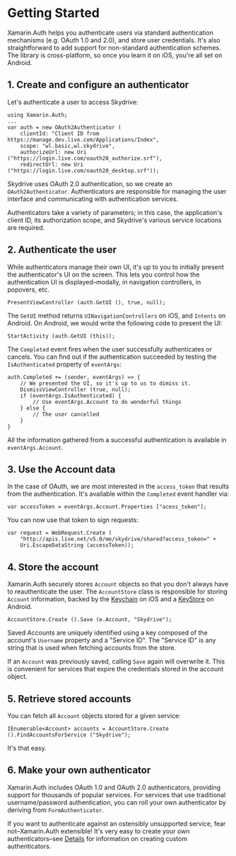 # Getting Started

Xamarin.Auth helps you authenticate users via standard authentication mechanisms (e.g. OAuth 1.0 and 2.0), and store user credentials. It's also straightforward to add support for non-standard authentication schemes. The library is cross-platform, so once you learn it on iOS, you're all set on Android.




## 1. Create and configure an authenticator

Let's authenticate a user to access Skydrive:

    using Xamarin.Auth;
    ...
	var auth = new OAuth2Authenticator (
		clientId: "Client ID from https://manage.dev.live.com/Applications/Index",
		scope: "wl.basic,wl.skydrive",
		authorizeUrl: new Uri ("https://login.live.com/oauth20_authorize.srf"),
		redirectUrl: new Uri ("https://login.live.com/oauth20_desktop.srf"));

Skydrive uses OAuth 2.0 authentication, so we create an `OAuth2Authenticator`. Authenticators are responsible for managing the user interface and communicating with authentication services.

Authenticators take a variety of parameters; in this case, the application's client ID, its authorization scope, and Skydrive's various service locations are required.




## 2. Authenticate the user

While authenticators manage their own UI, it's up to you to initially present the authenticator's UI on the screen. This lets you control how the authentication UI is displayed–modally, in navigation controllers, in popovers, etc.

	PresentViewController (auth.GetUI (), true, null);

The `GetUI` method returns `UINavigationControllers` on iOS, and `Intents` on Android. On Android, we would write the following code to present the UI:

	StartActivity (auth.GetUI (this));

The `Completed` event fires when the user successfully authenticates or cancels. You can find out if the authentication succeeded by testing the `IsAuthenticated` property of `eventArgs`:

	auth.Completed += (sender, eventArgs) => {
		// We presented the UI, so it's up to us to dimiss it.
		DismissViewController (true, null);
		if (eventArgs.IsAuthenticated) {
			// Use eventArgs.Account to do wonderful things
		} else {
			// The user cancelled
		}
	}


All the information gathered from a successful authentication is available in `eventArgs.Account`.




## 3. Use the Account data

In the case of OAuth, we are most interested in the `access_token` that results from the authentication. It's available within the `Completed` event handler via:

	var accessToken = eventArgs.Account.Properties ["acess_token"];

You can now use that token to sign requests:

	var request = WebRequest.Create (
		"http://apis.live.net/v5.0/me/skydrive/shared?access_token=" +
		Uri.EscapeDataString (accessToken));




## 4. Store the account

Xamarin.Auth securely stores `Account` objects so that you don't always have to reauthenticate the user. The `AccountStore` class is responsible for storing `Account` information, backed by the [Keychain](https://developer.apple.com/library/ios/#documentation/security/Reference/keychainservices/Reference/reference.html) on iOS and a [KeyStore](http://developer.android.com/reference/java/security/KeyStore.html) on Android.

	AccountStore.Create ().Save (e.Account, "Skydrive");

Saved Accounts are uniquely identified using a key composed of the account's `Username` property and a "Service ID". The "Service ID" is any string that is used when fetching accounts from the store.

If an `Account` was previously saved, calling `Save` again will overwrite it. This is convenient for services that expire the credentials stored in the account object.




## 5. Retrieve stored accounts

You can fetch all `Account` objects stored for a given service:

	IEnumerable<Account> accounts = AccountStore.Create ().FindAccountsForService ("Skydrive");

It's that easy.




## 6. Make your own authenticator

Xamarin.Auth includes OAuth 1.0 and OAuth 2.0 authenticators, providing support for thousands of popular services. For services that use traditional username/password authentication, you can roll your own authenticator by deriving from `FormAuthenticator`.

If you want to authenticate against an ostensibly unsupported service, fear not–Xamarin.Auth extensible! It's very easy to create your own authenticators–see <a href="Details.md">Details</a> for information on creating custom authenticators.


